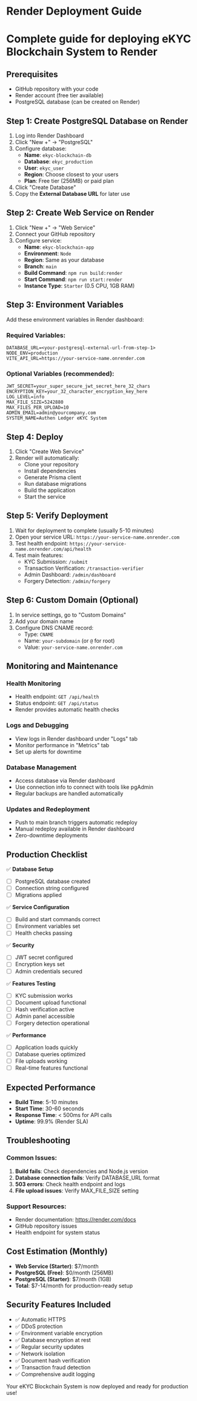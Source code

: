 # Render Deployment Guide
# Complete guide for deploying eKYC Blockchain System to Render

## Prerequisites
- GitHub repository with your code
- Render account (free tier available)
- PostgreSQL database (can be created on Render)

## Step 1: Create PostgreSQL Database on Render

1. Log into Render Dashboard
2. Click "New +" → "PostgreSQL"
3. Configure database:
   - **Name**: `ekyc-blockchain-db`
   - **Database**: `ekyc_production`
   - **User**: `ekyc_user`
   - **Region**: Choose closest to your users
   - **Plan**: Free tier (256MB) or paid plan
4. Click "Create Database"
5. Copy the **External Database URL** for later use

## Step 2: Create Web Service on Render

1. Click "New +" → "Web Service"
2. Connect your GitHub repository
3. Configure service:
   - **Name**: `ekyc-blockchain-app`
   - **Environment**: `Node`
   - **Region**: Same as your database
   - **Branch**: `main`
   - **Build Command**: `npm run build:render`
   - **Start Command**: `npm run start:render`
   - **Instance Type**: `Starter` (0.5 CPU, 1GB RAM)

## Step 3: Environment Variables

Add these environment variables in Render dashboard:

### Required Variables:
```
DATABASE_URL=<your-postgresql-external-url-from-step-1>
NODE_ENV=production
VITE_API_URL=https://your-service-name.onrender.com
```

### Optional Variables (recommended):
```
JWT_SECRET=your_super_secure_jwt_secret_here_32_chars
ENCRYPTION_KEY=your_32_character_encryption_key_here
LOG_LEVEL=info
MAX_FILE_SIZE=5242880
MAX_FILES_PER_UPLOAD=10
ADMIN_EMAIL=admin@yourcompany.com
SYSTEM_NAME=Authen Ledger eKYC System
```

## Step 4: Deploy

1. Click "Create Web Service"
2. Render will automatically:
   - Clone your repository
   - Install dependencies
   - Generate Prisma client
   - Run database migrations
   - Build the application
   - Start the service

## Step 5: Verify Deployment

1. Wait for deployment to complete (usually 5-10 minutes)
2. Open your service URL: `https://your-service-name.onrender.com`
3. Test health endpoint: `https://your-service-name.onrender.com/api/health`
4. Test main features:
   - KYC Submission: `/submit`
   - Transaction Verification: `/transaction-verifier` 
   - Admin Dashboard: `/admin/dashboard`
   - Forgery Detection: `/admin/forgery`

## Step 6: Custom Domain (Optional)

1. In service settings, go to "Custom Domains"
2. Add your domain name
3. Configure DNS CNAME record:
   - Type: `CNAME`
   - Name: `your-subdomain` (or `@` for root)
   - Value: `your-service-name.onrender.com`

## Monitoring and Maintenance

### Health Monitoring
- Health endpoint: `GET /api/health`
- Status endpoint: `GET /api/status`
- Render provides automatic health checks

### Logs and Debugging
- View logs in Render dashboard under "Logs" tab
- Monitor performance in "Metrics" tab
- Set up alerts for downtime

### Database Management
- Access database via Render dashboard
- Use connection info to connect with tools like pgAdmin
- Regular backups are handled automatically

### Updates and Redeployment
- Push to main branch triggers automatic redeploy
- Manual redeploy available in Render dashboard
- Zero-downtime deployments

## Production Checklist

✅ **Database Setup**
- [ ] PostgreSQL database created
- [ ] Connection string configured
- [ ] Migrations applied

✅ **Service Configuration**
- [ ] Build and start commands correct
- [ ] Environment variables set
- [ ] Health checks passing

✅ **Security**
- [ ] JWT secret configured
- [ ] Encryption keys set
- [ ] Admin credentials secured

✅ **Features Testing**
- [ ] KYC submission works
- [ ] Document upload functional
- [ ] Hash verification active
- [ ] Admin panel accessible
- [ ] Forgery detection operational

✅ **Performance**
- [ ] Application loads quickly
- [ ] Database queries optimized
- [ ] File uploads working
- [ ] Real-time features functional

## Expected Performance
- **Build Time**: 5-10 minutes
- **Start Time**: 30-60 seconds
- **Response Time**: < 500ms for API calls
- **Uptime**: 99.9% (Render SLA)

## Troubleshooting

### Common Issues:
1. **Build fails**: Check dependencies and Node.js version
2. **Database connection fails**: Verify DATABASE_URL format
3. **503 errors**: Check health endpoint and logs
4. **File upload issues**: Verify MAX_FILE_SIZE setting

### Support Resources:
- Render documentation: https://render.com/docs
- GitHub repository issues
- Health endpoint for system status

## Cost Estimation (Monthly)
- **Web Service (Starter)**: $7/month
- **PostgreSQL (Free)**: $0/month (256MB)
- **PostgreSQL (Starter)**: $7/month (1GB)
- **Total**: $7-14/month for production-ready setup

## Security Features Included
- ✅ Automatic HTTPS
- ✅ DDoS protection
- ✅ Environment variable encryption
- ✅ Database encryption at rest
- ✅ Regular security updates
- ✅ Network isolation
- ✅ Document hash verification
- ✅ Transaction fraud detection
- ✅ Comprehensive audit logging

Your eKYC Blockchain System is now deployed and ready for production use!